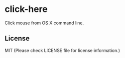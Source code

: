 # click-here

Click mouse from OS X command line.

## License
MIT (Please check LICENSE file for license information.)
